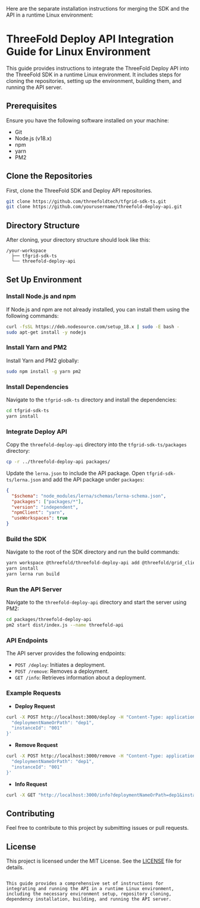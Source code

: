 Here are the separate installation instructions for merging the SDK and the API in a runtime Linux environment:

# ThreeFold Deploy API Integration Guide for Linux Environment

This guide provides instructions to integrate the ThreeFold Deploy API into the ThreeFold SDK in a runtime Linux environment. It includes steps for cloning the repositories, setting up the environment, building them, and running the API server.

## Prerequisites

Ensure you have the following software installed on your machine:
- Git
- Node.js (v18.x)
- npm
- yarn
- PM2

## Clone the Repositories

First, clone the ThreeFold SDK and Deploy API repositories.

```sh
git clone https://github.com/threefoldtech/tfgrid-sdk-ts.git
git clone https://github.com/yourusername/threefold-deploy-api.git
```

## Directory Structure

After cloning, your directory structure should look like this:

```
/your-workspace
  ├── tfgrid-sdk-ts
  └── threefold-deploy-api
```

## Set Up Environment

### Install Node.js and npm

If Node.js and npm are not already installed, you can install them using the following commands:

```sh
curl -fsSL https://deb.nodesource.com/setup_18.x | sudo -E bash -
sudo apt-get install -y nodejs
```

### Install Yarn and PM2

Install Yarn and PM2 globally:

```sh
sudo npm install -g yarn pm2
```

### Install Dependencies

Navigate to the `tfgrid-sdk-ts` directory and install the dependencies:

```sh
cd tfgrid-sdk-ts
yarn install
```

### Integrate Deploy API

Copy the `threefold-deploy-api` directory into the `tfgrid-sdk-ts/packages` directory:

```sh
cp -r ../threefold-deploy-api packages/
```


Update the `lerna.json` to include the API package. Open `tfgrid-sdk-ts/lerna.json` and add the API package under `packages`:

```json
{
  "$schema": "node_modules/lerna/schemas/lerna-schema.json",
  "packages": ["packages/*"],
  "version": "independent",
  "npmClient": "yarn",
  "useWorkspaces": true
}

```

### Build the SDK

Navigate to the root of the SDK directory and run the build commands:

```sh
yarn workspace @threefold/threefold-deploy-api add @threefold/grid_client
yarn install
yarn lerna run build
```

### Run the API Server

Navigate to the `threefold-deploy-api` directory and start the server using PM2:

```sh
cd packages/threefold-deploy-api
pm2 start dist/index.js --name threefold-api
```

### API Endpoints

The API server provides the following endpoints:

- `POST /deploy`: Initiates a deployment.
- `POST /remove`: Removes a deployment.
- `GET /info`: Retrieves information about a deployment.

### Example Requests

- **Deploy Request**

```sh
curl -X POST http://localhost:3000/deploy -H "Content-Type: application/json" -d '{
  "deploymentNameOrPath": "dep1",
  "instanceId": "001"
}'
```

- **Remove Request**

```sh
curl -X POST http://localhost:3000/remove -H "Content-Type: application/json" -d '{
  "deploymentNameOrPath": "dep1",
  "instanceId": "001"
}'
```

- **Info Request**

```sh
curl -X GET "http://localhost:3000/info?deploymentNameOrPath=dep1&instanceId=001"
```

## Contributing

Feel free to contribute to this project by submitting issues or pull requests.

## License

This project is licensed under the MIT License. See the [LICENSE](LICENSE) file for details.
```

This guide provides a comprehensive set of instructions for integrating and running the API in a runtime Linux environment, including the necessary environment setup, repository cloning, dependency installation, building, and running the API server.